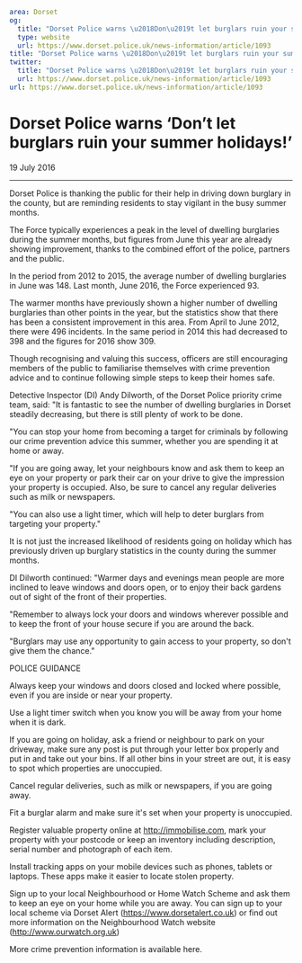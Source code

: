 ```yaml
area: Dorset
og:
  title: "Dorset Police warns \u2018Don\u2019t let burglars ruin your summer holidays!\u2019"
  type: website
  url: https://www.dorset.police.uk/news-information/article/1093
title: "Dorset Police warns \u2018Don\u2019t let burglars ruin your summer holidays!\u2019 |"
twitter:
  title: "Dorset Police warns \u2018Don\u2019t let burglars ruin your summer holidays!\u2019"
  url: https://www.dorset.police.uk/news-information/article/1093
url: https://www.dorset.police.uk/news-information/article/1093
```

# Dorset Police warns ‘Don’t let burglars ruin your summer holidays!’

19 July 2016

* * *

Dorset Police is thanking the public for their help in driving down burglary in the county, but are reminding residents to stay vigilant in the busy summer months.

The Force typically experiences a peak in the level of dwelling burglaries during the summer months, but figures from June this year are already showing improvement, thanks to the combined effort of the police, partners and the public.

In the period from 2012 to 2015, the average number of dwelling burglaries in June was 148. Last month, June 2016, the Force experienced 93.

The warmer months have previously shown a higher number of dwelling burglaries than other points in the year, but the statistics show that there has been a consistent improvement in this area. From April to June 2012, there were 496 incidents. In the same period in 2014 this had decreased to 398 and the figures for 2016 show 309.

Though recognising and valuing this success, officers are still encouraging members of the public to familiarise themselves with crime prevention advice and to continue following simple steps to keep their homes safe.

Detective Inspector (DI) Andy Dilworth, of the Dorset Police priority crime team, said: "It is fantastic to see the number of dwelling burglaries in Dorset steadily decreasing, but there is still plenty of work to be done.

"You can stop your home from becoming a target for criminals by following our crime prevention advice this summer, whether you are spending it at home or away.

"If you are going away, let your neighbours know and ask them to keep an eye on your property or park their car on your drive to give the impression your property is occupied. Also, be sure to cancel any regular deliveries such as milk or newspapers.

"You can also use a light timer, which will help to deter burglars from targeting your property."

It is not just the increased likelihood of residents going on holiday which has previously driven up burglary statistics in the county during the summer months.

DI Dilworth continued: "Warmer days and evenings mean people are more inclined to leave windows and doors open, or to enjoy their back gardens out of sight of the front of their properties.

"Remember to always lock your doors and windows wherever possible and to keep the front of your house secure if you are around the back.

"Burglars may use any opportunity to gain access to your property, so don't give them the chance."

POLICE GUIDANCE

Always keep your windows and doors closed and locked where possible, even if you are inside or near your property.

Use a light timer switch when you know you will be away from your home when it is dark.

If you are going on holiday, ask a friend or neighbour to park on your driveway, make sure any post is put through your letter box properly and put in and take out your bins. If all other bins in your street are out, it is easy to spot which properties are unoccupied.

Cancel regular deliveries, such as milk or newspapers, if you are going away.

Fit a burglar alarm and make sure it's set when your property is unoccupied.

Register valuable property online at http://immobilise.com, mark your property with your postcode or keep an inventory including description, serial number and photograph of each item.

Install tracking apps on your mobile devices such as phones, tablets or laptops. These apps make it easier to locate stolen property.

Sign up to your local Neighbourhood or Home Watch Scheme and ask them to keep an eye on your home while you are away. You can sign up to your local scheme via Dorset Alert (https://www.dorsetalert.co.uk) or find out more information on the Neighbourhood Watch website (http://www.ourwatch.org.uk)

More crime prevention information is available here.

